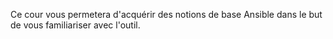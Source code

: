 Ce cour vous permetera d'acquérir des notions de base Ansible dans le but de vous familiariser avec l'outil.

